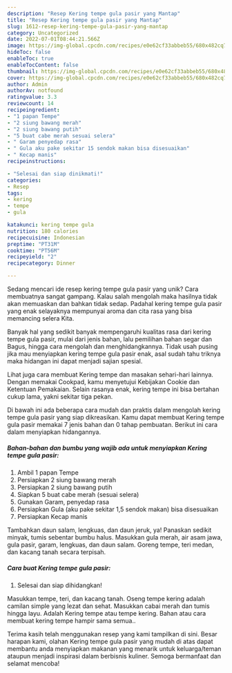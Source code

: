 ```yaml
---
description: "Resep Kering tempe gula pasir yang Mantap"
title: "Resep Kering tempe gula pasir yang Mantap"
slug: 1612-resep-kering-tempe-gula-pasir-yang-mantap
category: Uncategorized
date: 2022-07-01T08:44:21.566Z
image: https://img-global.cpcdn.com/recipes/e0e62cf33abbeb55/680x482cq70/kering-tempe-gula-pasir-foto-resep-utama.jpg
hideToc: false
enableToc: true
enableTocContent: false
thumbnail: https://img-global.cpcdn.com/recipes/e0e62cf33abbeb55/680x482cq70/kering-tempe-gula-pasir-foto-resep-utama.jpg
cover: https://img-global.cpcdn.com/recipes/e0e62cf33abbeb55/680x482cq70/kering-tempe-gula-pasir-foto-resep-utama.jpg
author: Admin
authorAv: notfound
ratingvalue: 3.3
reviewcount: 14
recipeingredient:
- "1 papan Tempe"
- "2 siung bawang merah"
- "2 siung bawang putih"
- "5 buat cabe merah sesuai selera"
- " Garam penyedap rasa"
- " Gula aku pake sekitar 15 sendok makan bisa disesuaikan"
- " Kecap manis"
recipeinstructions:

- "Selesai dan siap dinikmati!"
categories:
- Resep
tags:
- kering
- tempe
- gula

katakunci: kering tempe gula 
nutrition: 180 calories
recipecuisine: Indonesian
preptime: "PT31M"
cooktime: "PT56M"
recipeyield: "2"
recipecategory: Dinner

---
```





Sedang mencari ide resep kering tempe gula pasir yang unik? Cara membuatnya sangat gampang. Kalau salah mengolah maka hasilnya tidak akan memuaskan dan bahkan tidak sedap. Padahal kering tempe gula pasir yang enak selayaknya mempunyai aroma dan cita rasa yang bisa memancing selera Kita.





Banyak hal yang sedikit banyak mempengaruhi kualitas rasa dari kering tempe gula pasir, mulai dari jenis bahan, lalu pemilihan bahan segar dan Bagus, hingga cara mengolah dan menghidangkannya. Tidak usah pusing jika mau menyiapkan kering tempe gula pasir enak,      asal sudah tahu triknya maka hidangan ini dapat menjadi sajian spesial.














Lihat juga cara membuat Kering tempe dan masakan sehari-hari lainnya. Dengan memakai Cookpad, kamu menyetujui Kebijakan Cookie dan Ketentuan Pemakaian. Selain rasanya enak, kering tempe ini bisa bertahan cukup lama, yakni sekitar tiga pekan.






Di bawah ini ada beberapa cara mudah dan praktis dalam mengolah kering tempe gula pasir yang siap dikreasikan. Kamu dapat membuat Kering tempe gula pasir memakai 7 jenis bahan dan 0 tahap pembuatan. Berikut ini cara dalam menyiapkan hidangannya.

<!--inarticleads1-->

##### Bahan-bahan dan bumbu yang wajib ada untuk menyiapkan Kering tempe gula pasir:

1. Ambil 1 papan Tempe
1. Persiapkan 2 siung bawang merah
1. Persiapkan 2 siung bawang putih
1. Siapkan 5 buat cabe merah (sesuai selera)
1. Gunakan  Garam, penyedap rasa
1. Persiapkan  Gula (aku pake sekitar 1,5 sendok makan) bisa disesuaikan
1. Persiapkan  Kecap manis


Tambahkan daun salam, lengkuas, dan daun jeruk, ya! Panaskan sedikit minyak, tumis sebentar bumbu halus. Masukkan gula merah, air asam jawa, gula pasir, garam, lengkuas, dan daun salam. Goreng tempe, teri medan, dan kacang tanah secara terpisah. 

<!--inarticleads2-->

##### Cara buat Kering tempe gula pasir:


1. Selesai dan siap dihidangkan!

Masukkan tempe, teri, dan kacang tanah. Oseng tempe kering adalah camilan simple yang lezat dan sehat. Masukkan cabai merah dan tumis hingga layu. Adalah Kering tempe atau tempe kering. Bahan atau cara membuat kering tempe hampir sama semua.. 

Terima kasih telah menggunakan resep yang kami tampilkan di sini. Besar harapan kami, olahan Kering tempe gula pasir yang mudah di atas dapat membantu anda menyiapkan makanan yang menarik untuk keluarga/teman ataupun menjadi inspirasi dalam berbisnis kuliner. Semoga bermanfaat dan selamat mencoba!
